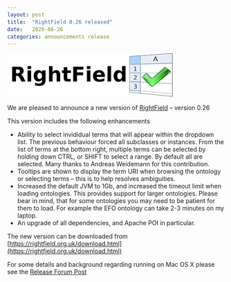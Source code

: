 ```yaml
---
layout: post
title:  "RightField 0.26 released"
date:   2020-08-26
categories: announcements release
---
```


![RightField](/images/logo/rightfield-logo-with-text.png)

We are pleased to announce a new version of [RightField](/products/rightfield/) – version 0.26

This version includes the following enhancements

* Ability to select invididual terms that will appear within the dropdown list. The previous behaviour forced all subclasses or instances. From the list of terms at the bottom right, multiple terms can be selected by holding down CTRL, or SHIFT to select a range. By default all are selected. Many thanks to Andreas Weidemann for this contribution.
* Tooltips are shown to display the term URI when browsing the ontology or selecting terms – this is to help resolves ambiguities.
* Increased the default JVM to 1Gb, and increased the timeout limit when loading ontologies. This provides support for larger ontologies.
Please bear in mind, that for some ontologies you may need to be patient for them to load. For example the EFO ontology can take 2-3 minutes on my laptop.
* An upgrade of all dependencies, and Apache POI in particular.

The new version can be downloaded from [https://rightfield.org.uk/download.html](https://rightfield.org.uk/download.html)

For some details and background regarding running on Mac OS X please see the [Release Forum Post](https://groups.google.com/forum/#!topic/rightfield/iMUeLQsM33o)
